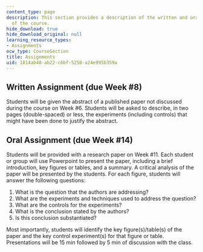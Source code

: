 ```yaml
---
content_type: page
description: This section provides a description of the written and oral assignments
  of the course.
hide_download: true
hide_download_original: null
learning_resource_types:
- Assignments
ocw_type: CourseSection
title: Assignments
uid: 1814ab40-ab22-c6bf-5250-a24e995b359a
---
```


Written Assignment (due Week #8)
--------------------------------

Students will be given the abstract of a published paper not discussed during the course on Week #6. Students will be asked to describe, in two pages (double-spaced) or less, the experiments (including controls) that might have been done to justify the abstract.

Oral Assignment (due Week #14)
------------------------------

Students will be provided with a research paper on Week #11. Each student or group will use Powerpoint to present the paper, including a brief introduction, key figures or tables, and a summary. A critical analysis of the paper will be presented by the students. For each figure, students will answer the following questions:

1.  What is the question that the authors are addressing?
2.  What are the experiments and techniques used to address the question?
3.  What are the controls for the experiments?
4.  What is the conclusion stated by the authors?
5.  Is this conclusion substantiated?

Most importantly, students will identify the key figure(s)/table(s) of the paper and the key control experiment(s) for that figure or table. Presentations will be 15 min followed by 5 min of discussion with the class.
